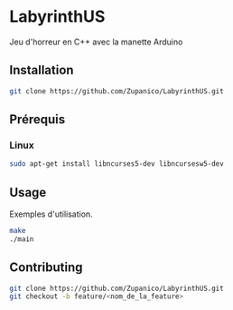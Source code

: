 # LabyrinthUS

Jeu d'horreur en C++ avec la manette Arduino

## Installation

```bash
git clone https://github.com/Zupanico/LabyrinthUS.git
```

## Prérequis
### Linux
```bash
sudo apt-get install libncurses5-dev libncursesw5-dev
```

## Usage

Exemples d'utilisation.

```bash
make
./main
``` 

## Contributing

```bash
git clone https://github.com/Zupanico/LabyrinthUS.git
git checkout -b feature/<nom_de_la_feature>
```
